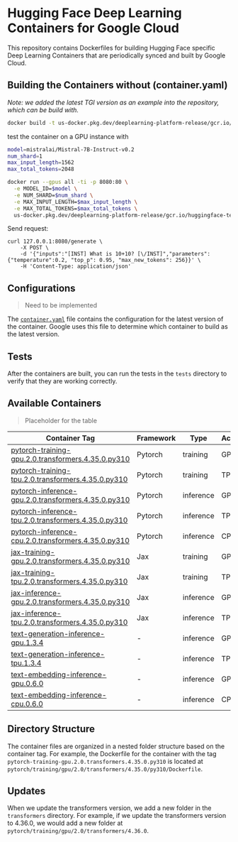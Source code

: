 # Hugging Face Deep Learning Containers for Google Cloud

This repository contains Dockerfiles for building Hugging Face specific Deep Learning Containers that are periodically synced and built by Google Cloud.

## Building the Containers without (container.yaml)

_Note: we added the latest TGI version as an example into the repository, which can be build with._

```bash
docker build -t us-docker.pkg.dev/deeplearning-platform-release/gcr.io/huggingface-text-generation-inference-gpu.1.3.4 -f tgi/gpu/1.3.4/Dockerfile .
```

test the container on a GPU instance with

```bash
model=mistralai/Mistral-7B-Instruct-v0.2
num_shard=1
max_input_length=1562
max_total_tokens=2048

docker run --gpus all -ti -p 8080:80 \
  -e MODEL_ID=$model \
  -e NUM_SHARD=$num_shard \
  -e MAX_INPUT_LENGTH=$max_input_length \
  -e MAX_TOTAL_TOKENS=$max_total_tokens \
  us-docker.pkg.dev/deeplearning-platform-release/gcr.io/huggingface-text-generation-inference-gpu.1.3.4  
```

Send request:
``` 
curl 127.0.0.1:8080/generate \
    -X POST \
    -d '{"inputs":"[INST] What is 10+10? [\/INST]","parameters":{"temperature":0.2, "top_p": 0.95, "max_new_tokens": 256}}' \
    -H 'Content-Type: application/json'
```

## Configurations

> Need to be implemented

The [`container.yaml`](./container.yaml) file contains the configuration for the latest version of the container. Google uses this file to determine which container to build as the latest version. 

## Tests

After the containers are built, you can run the tests in the `tests` directory to verify that they are working correctly.

## Available Containers 

> Placeholder for the table

| Container Tag                                                                 | Framework | Type      | Accelerator |
| ----------------------------------------------------------------------------- | --------- | --------- | ----------- |
| [pytorch-training-gpu.2.0.transformers.4.35.0.py310](link_to_container_here)  | Pytorch   | training  | GPU         |
| [pytorch-training-tpu.2.0.transformers.4.35.0.py310](link_to_container_here)  | Pytorch   | training  | TPU         |
| [pytorch-inference-gpu.2.0.transformers.4.35.0.py310](link_to_container_here) | Pytorch   | inference | GPU         |
| [pytorch-inference-tpu.2.0.transformers.4.35.0.py310](link_to_container_here) | Pytorch   | inference | TPU         |
| [pytorch-inference-cpu.2.0.transformers.4.35.0.py310](link_to_container_here) | Pytorch   | inference | CPU         |
| [jax-training-gpu.2.0.transformers.4.35.0.py310](link_to_container_here)      | Jax       | training  | GPU         |
| [jax-training-tpu.2.0.transformers.4.35.0.py310](link_to_container_here)      | Jax       | training  | TPU         |
| [jax-inference-gpu.2.0.transformers.4.35.0.py310](link_to_container_here)     | Jax       | inference | GPU         |
| [jax-inference-tpu.2.0.transformers.4.35.0.py310](link_to_container_here)     | Jax       | inference | TPU         |
| [text-generation-inference-gpu.1.3.4](link_to_container_here)                 | -         | inference | GPU         |
| [text-generation-inference-tpu.1.3.4](link_to_container_here)                 | -         | inference | TPU         |
| [text-embedding-inference-gpu.0.6.0](link_to_container_here)                  | -         | inference | GPU         |
| [text-embedding-inference-cpu.0.6.0](link_to_container_here)                  | -         | inference | CPU         |

## Directory Structure

The container files are organized in a nested folder structure based on the container tag. For example, the Dockerfile for the container with the tag `pytorch-training-gpu.2.0.transformers.4.35.0.py310` is located at `pytorch/training/gpu/2.0/transformers/4.35.0/py310/Dockerfile`.



## Updates

When we update the transformers version, we add a new folder in the `transformers` directory. For example, if we update the transformers version to 4.36.0, we would add a new folder at `pytorch/training/gpu/2.0/transformers/4.36.0`.